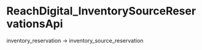 # ReachDigital_InventorySourceReservationsApi


inventory_reservation -> inventory_source_reservation

